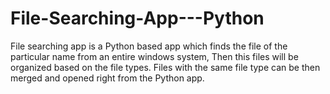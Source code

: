 # File-Searching-App---Python
File searching app is a Python based app which finds the file of the particular name from an entire windows system, Then this files will be organized based on the file types. Files with the same file type can be then merged and opened right from the Python app.
